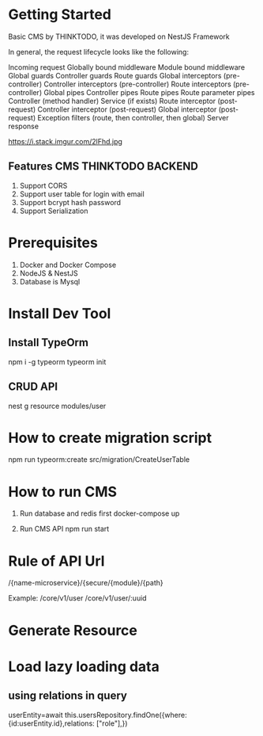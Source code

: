 # Getting Started
Basic CMS by THINKTODO, it was developed on NestJS Framework

In general, the request lifecycle looks like the following:

Incoming request
Globally bound middleware
Module bound middleware
Global guards
Controller guards
Route guards
Global interceptors (pre-controller)
Controller interceptors (pre-controller)
Route interceptors (pre-controller)
Global pipes
Controller pipes
Route pipes
Route parameter pipes
Controller (method handler)
Service (if exists)
Route interceptor (post-request)
Controller interceptor (post-request)
Global interceptor (post-request)
Exception filters (route, then controller, then global)
Server response

https://i.stack.imgur.com/2lFhd.jpg

## Features CMS THINKTODO BACKEND
1. Support CORS
2. Support user table for login with email
3. Support bcrypt hash password
4. Support Serialization 

# Prerequisites
1. Docker and Docker Compose
2. NodeJS & NestJS
3. Database is Mysql

# Install Dev Tool
## Install TypeOrm
npm i -g typeorm
typeorm init

## CRUD API
nest g resource modules/user

# How to create migration script 
npm run typeorm:create src/migration/CreateUserTable

# How to run CMS
1. Run database and redis first
docker-compose up

2. Run CMS API
npm run start

# Rule of API Url
/{name-microservice}/{secure/{module}/{path}

Example:
/core/v1/user
/core/v1/user/:uuid

# Generate Resource

# Load lazy loading data
## using relations in query
userEntity=await this.usersRepository.findOne({where:{id:userEntity.id},relations: ["role"],})

